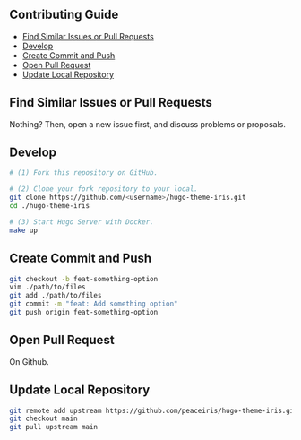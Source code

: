 ## Contributing Guide

<!-- START doctoc generated TOC please keep comment here to allow auto update -->
<!-- DON'T EDIT THIS SECTION, INSTEAD RE-RUN doctoc TO UPDATE -->

- [Find Similar Issues or Pull Requests](#find-similar-issues-or-pull-requests)
- [Develop](#develop)
- [Create Commit and Push](#create-commit-and-push)
- [Open Pull Request](#open-pull-request)
- [Update Local Repository](#update-local-repository)

<!-- END doctoc generated TOC please keep comment here to allow auto update -->



## Find Similar Issues or Pull Requests

Nothing? Then, open a new issue first, and discuss problems or proposals.



## Develop

```sh
# (1) Fork this repository on GitHub.

# (2) Clone your fork repository to your local.
git clone https://github.com/<username>/hugo-theme-iris.git
cd ./hugo-theme-iris

# (3) Start Hugo Server with Docker.
make up
```



## Create Commit and Push

```sh
git checkout -b feat-something-option
vim ./path/to/files
git add ./path/to/files
git commit -m "feat: Add something option"
git push origin feat-something-option
```



## Open Pull Request

On Github.



## Update Local Repository

```sh
git remote add upstream https://github.com/peaceiris/hugo-theme-iris.git
git checkout main
git pull upstream main
```
